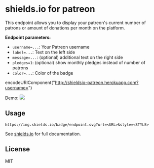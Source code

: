 # shields.io for patreon

This endpoint allows you to display your patreon's current number of patrons or
amount of donations per month on the platform.

**Endpoint parameters:**

- `username=...`: Your Patreon username
- `label=...`: Text on the left side
- `message=...`: (optional) additional text on the right side
- `pledges=1`: (optional) show monthly pledges instead of number of patrons
- `color=...`: Color of the badge

encodeURIComponent("http://shieldsio-patreon.herokuapp.com?username=")

Demo: <img
src="https://img.shields.io/badge/endpoint.svg?url=http%3A%2F%2Fshieldsio-patreon.herokuapp.com%3Fusername%3Dendel%26pledges%3D1&style=for-the-badge" />

## Usage

```
https://img.shields.io/badge/endpoint.svg?url=<URL>&style=<STYLE>
```

See [shields.io](https://shields.io/) for full documentation.


## License

MIT
